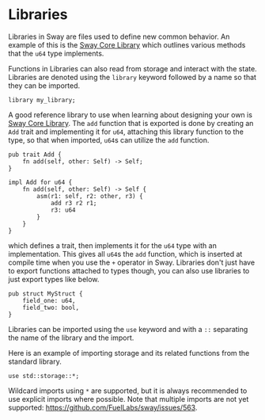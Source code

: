 # Libraries

Libraries in Sway are files used to define new common behavior. An example of this is the [Sway Core Library](https://github.com/FuelLabs/sway-lib-core) which outlines various methods that the `u64` type implements. 

Functions in Libraries can also read from storage and interact with the state. Libraries are denoted using the `library` keyword followed by a name so that they can be imported.

```sway
library my_library;
```

A good reference library to use when learning about designing your own is [Sway Core Library](https://github.com/FuelLabs/sway-lib-core). The `add` function that is exported is done by creating an `Add` trait and implementing it for `u64`, attaching this library function to the type, so that when imported, `u64`s can utilize the `add` function.

```sway
pub trait Add {
    fn add(self, other: Self) -> Self;
}

impl Add for u64 {
    fn add(self, other: Self) -> Self {
        asm(r1: self, r2: other, r3) {
            add r3 r2 r1;
            r3: u64
        }
    }
}
```

which defines a trait, then implements it for the `u64` type with an implementation. This gives all `u64`s the `add` function, which is inserted at compile time when you use the `+` operator in Sway. Libraries don't just have to export functions attached to types though, you can also use libraries to just export types like below.

```sway
pub struct MyStruct {
    field_one: u64,
    field_two: bool,
}
```


Libraries can be imported using the `use` keyword and with a `::` separating the name of the library and the import.

Here is an example of importing storage and its related functions from the standard library. 

```sway
use std::storage::*;
```

Wildcard imports using `*` are supported, but it is always recommended to use explicit imports where possible. Note that multiple imports are not yet supported: https://github.com/FuelLabs/sway/issues/563.
